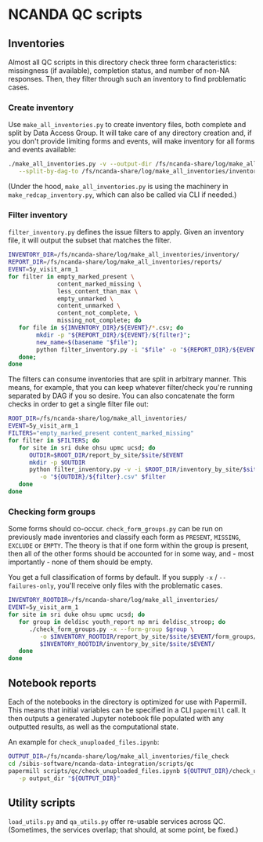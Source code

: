 # NCANDA QC scripts

## Inventories

Almost all QC scripts in this directory check three form characteristics: missingness (if available), completion status, and number of non-NA responses. Then, they filter through such an inventory to find problematic cases.

### Create inventory

Use `make_all_inventories.py` to create inventory files, both complete and split by Data Access Group. It will take care of any directory creation and, if you don't provide limiting forms and events, will make inventory for all forms and events available:

```bash
./make_all_inventories.py -v --output-dir /fs/ncanda-share/log/make_all_inventories/inventory \
   --split-by-dag-to /fs/ncanda-share/log/make_all_inventories/inventory_by_site
```

(Under the hood, `make_all_inventories.py` is using the machinery in `make_redcap_inventory.py`, which can also be called via CLI if needed.)

### Filter inventory

`filter_inventory.py` defines the issue filters to apply. Given an inventory file, it will output the subset that matches the filter.

```bash
INVENTORY_DIR=/fs/ncanda-share/log/make_all_inventories/inventory/
REPORT_DIR=/fs/ncanda-share/log/make_all_inventories/reports/
EVENT=5y_visit_arm_1
for filter in empty_marked_present \
              content_marked_missing \
              less_content_than_max \
              empty_unmarked \
              content_unmarked \
              content_not_complete, \
              missing_not_complete; do
   for file in ${INVENTORY_DIR}/${EVENT}/*.csv; do
        mkdir -p "${REPORT_DIR}/${EVENT}/${filter}";
        new_name=$(basename "$file");
        python filter_inventory.py -i "$file" -o "${REPORT_DIR}/${EVENT}/${filter}/${new_name}" $filter;
   done; 
done
```
The filters can consume inventories that are split in arbitrary manner. This means, for example, that you can keep whatever filter/check you're running separated by DAG if you so desire. You can also concatenate the form checks in order to get a single filter file out:

```bash
ROOT_DIR=/fs/ncanda-share/log/make_all_inventories/
EVENT=5y_visit_arm_1
FILTERS="empty_marked_present content_marked_missing"
for filter in $FILTERS; do
   for site in sri duke ohsu upmc ucsd; do
      OUTDIR=$ROOT_DIR/report_by_site/$site/$EVENT
      mkdir -p $OUTDIR
      python filter_inventory.py -v -i $ROOT_DIR/inventory_by_site/$site/$EVENT/*.csv \
         -o "${OUTDIR}/${filter}.csv" $filter
   done
done
```

### Checking form groups

Some forms should co-occur. `check_form_groups.py` can be run on previously made inventories and classify each form as `PRESENT`, `MISSING`, `EXCLUDE` or `EMPTY`. The theory is that if one form within the group is present, then all of the other forms should be accounted for in some way, and - most importantly - none of them should be empty.

You get a full classification of forms by default. If you supply `-x` / `--failures-only`, you'll receive only files with the problematic cases.

```bash
INVENTORY_ROOTDIR=/fs/ncanda-share/log/make_all_inventories/
EVENT=5y_visit_arm_1
for site in sri duke ohsu upmc ucsd; do 
   for group in deldisc youth_report np mri deldisc_stroop; do 
      ./check_form_groups.py -x --form-group $group \
         -o $INVENTORY_ROOTDIR/report_by_site/$site/$EVENT/form_groups/${site}_${group}.csv \
         $INVENTORY_ROOTDIR/inventory_by_site/$site/$EVENT/ 
   done
done
```

## Notebook reports

Each of the notebooks in the directory is optimized for use with Papermill. This means that initial variables can be specified in a CLI `papermill` call. It then outputs a generated Jupyter notebook file populated with any outputted results, as well as the computational state.

An example for `check_unuploaded_files.ipynb`:

```bash
OUTPUT_DIR=/fs/ncanda-share/log/make_all_inventories/file_check
cd /sibis-software/ncanda-data-integration/scripts/qc
papermill scripts/qc/check_unuploaded_files.ipynb ${OUTPUT_DIR}/check_unuploaded_files.ipynb \
   -p output_dir "${OUTPUT_DIR}"
```

## Utility scripts

`load_utils.py` and `qa_utils.py` offer re-usable services across QC. (Sometimes, the services overlap; that should, at some point, be fixed.)
